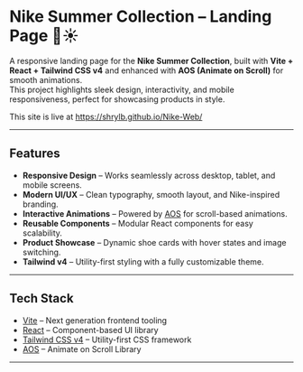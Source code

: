 # Nike Summer Collection – Landing Page 👟☀️

A responsive landing page for the **Nike Summer Collection**, built with **Vite + React + Tailwind CSS v4** and enhanced with **AOS (Animate on Scroll)** for smooth animations.  
This project highlights sleek design, interactivity, and mobile responsiveness, perfect for showcasing products in style.

This site is live at https://shrylb.github.io/Nike-Web/ 

---

## Features
- **Responsive Design** – Works seamlessly across desktop, tablet, and mobile screens.  
- **Modern UI/UX** – Clean typography, smooth layout, and Nike-inspired branding.  
- **Interactive Animations** – Powered by [AOS](https://michalsnik.github.io/aos/) for scroll-based animations.  
- **Reusable Components** – Modular React components for easy scalability.  
- **Product Showcase** – Dynamic shoe cards with hover states and image switching.  
- **Tailwind v4** – Utility-first styling with a fully customizable theme.

---

## Tech Stack
- [Vite](https://vitejs.dev/) – Next generation frontend tooling  
- [React](https://react.dev/) – Component-based UI library  
- [Tailwind CSS v4](https://tailwindcss.com/) – Utility-first CSS framework  
- [AOS](https://www.npmjs.com/package/aos) – Animate on Scroll Library  

---
